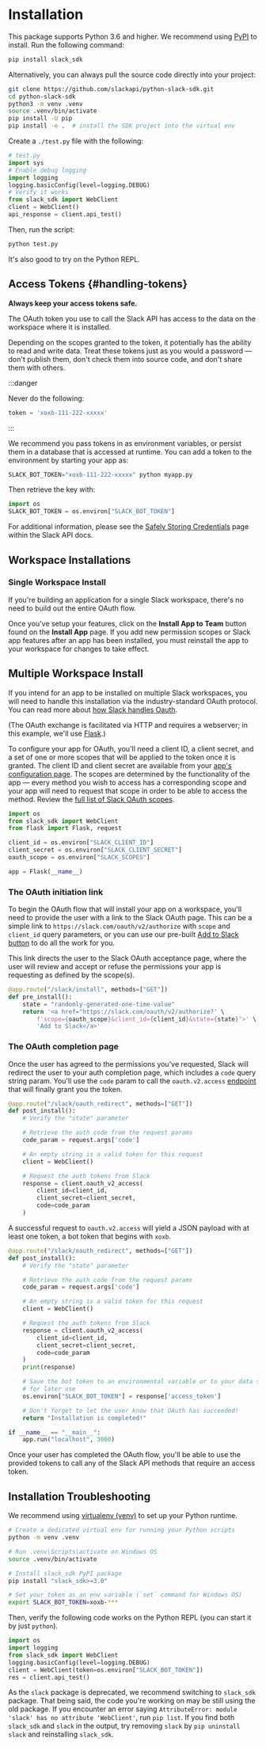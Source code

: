 # Installation

This package supports Python 3.6 and higher. We recommend using [PyPI](https://pypi.python.org/pypi) to install. Run the following command:

```bash
pip install slack_sdk
```

Alternatively, you can always pull the source code directly into your
project:

```bash
git clone https://github.com/slackapi/python-slack-sdk.git
cd python-slack-sdk
python3 -m venv .venv
source .venv/bin/activate
pip install -U pip
pip install -e .  # install the SDK project into the virtual env
```

Create a `./test.py` file with the following:

```python title="test.py"
# test.py
import sys
# Enable debug logging
import logging
logging.basicConfig(level=logging.DEBUG)
# Verify it works
from slack_sdk import WebClient
client = WebClient()
api_response = client.api_test()
```

Then, run the script:

```bash
python test.py
```

It's also good to try on the Python REPL.

## Access Tokens {#handling-tokens}

**Always keep your access tokens safe.**

The OAuth token you use to call the Slack API has access to the data on
the workspace where it is installed.

Depending on the scopes granted to the token, it potentially has the
ability to read and write data. Treat these tokens just as you would a
password — don't publish them, don't check them into source code, and
don't share them with others.

:::danger

Never do the following:

```python
token = 'xoxb-111-222-xxxxx'
```

:::

We recommend you pass tokens in as environment variables, or persist
them in a database that is accessed at runtime. You can add a token to
the environment by starting your app as:

```python
SLACK_BOT_TOKEN="xoxb-111-222-xxxxx" python myapp.py
```

Then retrieve the key with:

```python
import os
SLACK_BOT_TOKEN = os.environ["SLACK_BOT_TOKEN"]
```

For additional information, please see the [Safely Storing
Credentials](https://api.slack.com/authentication/best-practices) page within the Slack API docs.

## Workspace Installations

### Single Workspace Install

If you're building an application for a single Slack workspace,
there's no need to build out the entire OAuth flow.

Once you've setup your features, click on the **Install App to Team**
button found on the **Install App** page. If you add new permission
scopes or Slack app features after an app has been installed, you must
reinstall the app to your workspace for changes to take effect.

## Multiple Workspace Install

If you intend for an app to be installed on multiple Slack workspaces,
you will need to handle this installation via the industry-standard
OAuth protocol. You can read more about [how Slack handles
Oauth](https://api.slack.com/authentication/oauth-v2).

(The OAuth exchange is facilitated via HTTP and requires a webserver; in
this example, we'll use [Flask](https://flask.palletsprojects.com/).)

To configure your app for OAuth, you'll need a client ID, a client
secret, and a set of one or more scopes that will be applied to the
token once it is granted. The client ID and client secret are available
from your [app's configuration page](https://api.slack.com/apps). The
scopes are determined by the functionality of the app — every method
you wish to access has a corresponding scope and your app will need to
request that scope in order to be able to access the method. Review the [full list of Slack OAuth scopes](https://api.slack.com/scopes).

```python
import os
from slack_sdk import WebClient
from flask import Flask, request

client_id = os.environ["SLACK_CLIENT_ID"]
client_secret = os.environ["SLACK_CLIENT_SECRET"]
oauth_scope = os.environ["SLACK_SCOPES"]

app = Flask(__name__)
```

### The OAuth initiation link

To begin the OAuth flow that will install your app on a workspace,
you'll need to provide the user with a link to the Slack OAuth page.
This can be a simple link to `https://slack.com/oauth/v2/authorize` with
`scope` and `client_id` query parameters, or you can use our pre-built
[Add to Slack button](https://api.slack.com/docs/slack-button) to do all
the work for you.

This link directs the user to the Slack OAuth acceptance page, where the
user will review and accept or refuse the permissions your app is
requesting as defined by the scope(s).

```python
@app.route("/slack/install", methods=["GET"])
def pre_install():
    state = "randomly-generated-one-time-value"
    return '<a href="https://slack.com/oauth/v2/authorize?' \
        f'scope={oauth_scope}&client_id={client_id}&state={state}">' \
        'Add to Slack</a>'
```

### The OAuth completion page

Once the user has agreed to the permissions you've requested, Slack
will redirect the user to your auth completion page, which includes a
`code` query string param. You'll use the `code` param to call the
`oauth.v2.access`
[endpoint](https://api.slack.com/methods/oauth.v2.access) that will
finally grant you the token.

```python
@app.route("/slack/oauth_redirect", methods=["GET"])
def post_install():
    # Verify the "state" parameter

    # Retrieve the auth code from the request params
    code_param = request.args['code']

    # An empty string is a valid token for this request
    client = WebClient()

    # Request the auth tokens from Slack
    response = client.oauth_v2_access(
        client_id=client_id,
        client_secret=client_secret,
        code=code_param
    )
```

A successful request to `oauth.v2.access` will yield a JSON payload with
at least one token, a bot token that begins with `xoxb`.

```python
@app.route("/slack/oauth_redirect", methods=["GET"])
def post_install():
    # Verify the "state" parameter

    # Retrieve the auth code from the request params
    code_param = request.args['code']

    # An empty string is a valid token for this request
    client = WebClient()

    # Request the auth tokens from Slack
    response = client.oauth_v2_access(
        client_id=client_id,
        client_secret=client_secret,
        code=code_param
    )
    print(response)

    # Save the bot token to an environmental variable or to your data store
    # for later use
    os.environ["SLACK_BOT_TOKEN"] = response['access_token']

    # Don't forget to let the user know that OAuth has succeeded!
    return "Installation is completed!"

if __name__ == "__main__":
    app.run("localhost", 3000)
```

Once your user has completed the OAuth flow, you'll be able to use the
provided tokens to call any of the Slack API methods that require an
access token.

## Installation Troubleshooting

We recommend using [virtualenv
(venv)](https://docs.python.org/3/tutorial/venv.html) to set up your
Python runtime.

```bash
# Create a dedicated virtual env for running your Python scripts
python -m venv .venv

# Run .venv\Scripts\activate on Windows OS
source .venv/bin/activate

# Install slack_sdk PyPI package
pip install "slack_sdk>=3.0"

# Set your token as an env variable (`set` command for Windows OS)
export SLACK_BOT_TOKEN=xoxb-***
```

Then, verify the following code works on the Python REPL (you can start
it by just `python`).

```python
import os
import logging
from slack_sdk import WebClient
logging.basicConfig(level=logging.DEBUG)
client = WebClient(token=os.environ["SLACK_BOT_TOKEN"])
res = client.api_test()
```

As the `slack` package is deprecated, we recommend switching to `slack_sdk`
package. That being said, the code you're working on may be still using
the old package. If you encounter an error saying
`AttributeError: module 'slack' has no attribute 'WebClient'`, run
`pip list`. If you find both `slack_sdk` and `slack` in the output, try
removing `slack` by `pip uninstall slack` and reinstalling `slack_sdk`.
